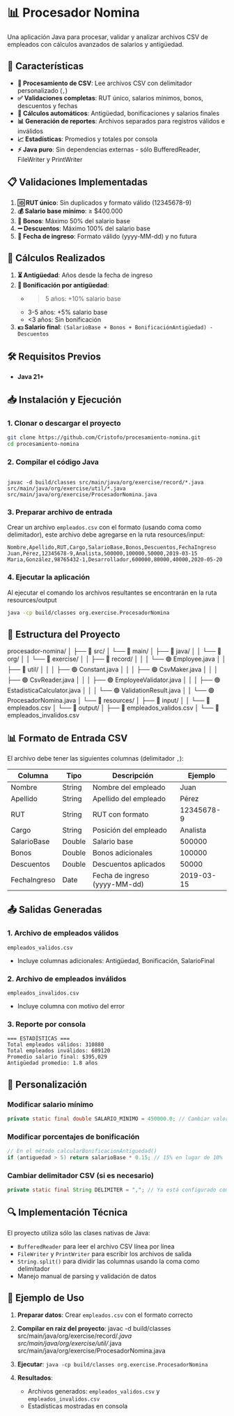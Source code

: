 # 📊 Procesador Nomina

Una aplicación Java para procesar, validar y analizar archivos CSV de empleados con cálculos avanzados de salarios y antigüedad.

## 🚀 Características

- **📁 Procesamiento de CSV**: Lee archivos CSV con delimitador personalizado (`,`)
- **✅ Validaciones completas**: RUT único, salarios mínimos, bonos, descuentos y fechas
- **🧮 Cálculos automáticos**: Antigüedad, bonificaciones y salarios finales
- **📊 Generación de reportes**: Archivos separados para registros válidos e inválidos
- **📈 Estadísticas**: Promedios y totales por consola
- **⚡ Java puro**: Sin dependencias externas - sólo BufferedReader, FileWriter y PrintWriter

## 📋 Validaciones Implementadas

1. **🆔 RUT único**: Sin duplicados y formato válido (12345678-9)
2. **💰 Salario base mínimo**: ≥ $400.000
3. **🎁 Bonos**: Máximo 50% del salario base
4. **➖ Descuentos**: Máximo 100% del salario base
5. **📅 Fecha de ingreso**: Formato válido (yyyy-MM-dd) y no futura

## 🧮 Cálculos Realizados

1. **⏳ Antigüedad**: Años desde la fecha de ingreso
2. **🎯 Bonificación por antigüedad**:
   - >5 años: +10% salario base
   - 3-5 años: +5% salario base
   - <3 años: Sin bonificación
3. **💵 Salario final**: `(SalarioBase + Bonos + BonificaciónAntigüedad) - Descuentos`

## 🛠️ Requisitos Previos

- **Java 21+**

## 📥 Instalación y Ejecución

### 1. Clonar o descargar el proyecto

```bash
git clone https://github.com/Cristofo/procesamiento-nomina.git
cd procesamiento-nomina
```

### 2. Compilar el código Java

```utilizando powerSHell de windows, estando en la raiz del proyecto C://.../procesamiento-nomina

javac -d build/classes src/main/java/org/exercise/record/*.java src/main/java/org/exercise/util/*.java src/main/java/org/exercise/ProcesadorNomina.java
```

### 3. Preparar archivo de entrada

Crear un archivo `empleados.csv` con el formato (usando coma como delimitador), este archivo debe agregarse en la ruta resources/input:

```csv
Nombre,Apellido,RUT,Cargo,SalarioBase,Bonos,Descuentos,FechaIngreso
Juan,Pérez,12345678-9,Analista,500000,100000,50000,2019-03-15
Maria,González,98765432-1,Desarrollador,600000,80000,40000,2020-05-20
```

### 4. Ejecutar la aplicación

Al ejecutar el comando los archivos resultantes se encontrarán en la ruta resources/output

```bash
java -cp build/classes org.exercise.ProcesadorNomina
```


## 📁 Estructura del Proyecto

procesador-nomina/
│
├── 📁 src/
│   └── 📁 main/
│       ├── 📁 java/
│       │   └── 📁 org/
│       │       └── 📁 exercise/
│       │           ├── 📁 record/
│       │           │   └── 🟢 Employee.java
│       │           ├── 📁 util/
│       │           │   ├── 🟢 Constant.java
│       │           │   ├── 🟢 CsvMaker.java
│       │           │   ├── 🟢 CsvReader.java
│       │           │   ├── 🟢 EmployeeValidator.java
│       │           │   ├── 🟢 EstadisticaCalculator.java
│       │           │   └── 🟢 ValidationResult.java
│       │           └── 🟢 ProcesadorNomina.java
│       └── 📁 resources/
│           ├── 📁 input/
│           │   └── 📄 empleados.csv
│           └── 📁 output/
│               ├── 📄 empleados_validos.csv
│               └── 📄 empleados_invalidos.csv


## 📊 Formato de Entrada CSV

El archivo debe tener las siguientes columnas (delimitador `,`):

| Columna | Tipo | Descripción | Ejemplo |
|---------|------|-------------|---------|
| Nombre | String | Nombre del empleado | Juan |
| Apellido | String | Apellido del empleado | Pérez |
| RUT | String | RUT con formato | 12345678-9 |
| Cargo | String | Posición del empleado | Analista |
| SalarioBase | Double | Salario base | 500000 |
| Bonos | Double | Bonos adicionales | 100000 |
| Descuentos | Double | Descuentos aplicados | 50000 |
| FechaIngreso | Date | Fecha de ingreso (yyyy-MM-dd) | 2019-03-15 |

## 📤 Salidas Generadas

### 1. Archivo de empleados válidos
`empleados_validos.csv`
- Incluye columnas adicionales: Antigüedad, Bonificación, SalarioFinal

### 2. Archivo de empleados inválidos  
`empleados_invalidos.csv`
- Incluye columna con motivo del error

### 3. Reporte por consola
```
=== ESTADÍSTICAS ===
Total empleados válidos: 310880
Total empleados inválidos: 689120
Promedio salario final: $395,029
Antigüedad promedio: 1.8 años
```

## 🎨 Personalización

### Modificar salario mínimo
```java
private static final double SALARIO_MINIMO = 450000.0; // Cambiar valor
```

### Modificar porcentajes de bonificación
```java
// En el método calcularBonificacionAntiguedad()
if (antiguedad > 5) return salarioBase * 0.15; // 15% en lugar de 10%
```

### Cambiar delimitador CSV (si es necesario)
```java
private static final String DELIMITER = ","; // Ya está configurado como coma
```

## 🔍 Implementación Técnica

El proyecto utiliza sólo las clases nativas de Java:
- `BufferedReader` para leer el archivo CSV línea por línea
- `FileWriter` y `PrintWriter` para escribir los archivos de salida
- `String.split()` para dividir las columnas usando la coma como delimitador
- Manejo manual de parsing y validación de datos

## 📝 Ejemplo de Uso

1. **Preparar datos**: Crear `empleados.csv` con el formato correcto
2. **Compilar en raiz del proyecto**: javac -d build/classes src/main/java/org/exercise/record/*.java src/main/java/org/exercise/util/*.java src/main/java/org/exercise/ProcesadorNomina.java

3. **Ejecutar**: `java -cp build/classes org.exercise.ProcesadorNomina`
4. **Resultados**: 
   - Archivos generados: `empleados_validos.csv` y `empleados_invalidos.csv`
   - Estadísticas mostradas en consola


